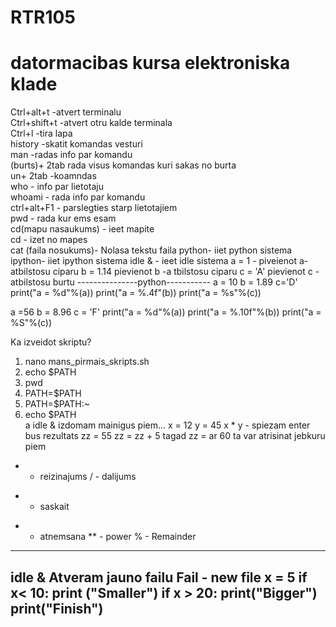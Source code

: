 
# RTR105
# datormacibas kursa elektroniska klade
Ctrl+alt+t -atvert terminalu  
Ctrl+shift+t -atvert otru kalde terminala   
Ctrl+l -tira lapa   
history -skatit komandas vesturi  
man -radas info par komandu  
(burts)+ 2tab rada visus komandas kuri sakas no burta  
un+ 2tab -koamndas  
who - info par lietotaju  
whoami - rada info par komandu   
ctrl+alt+F1 - parslegties starp lietotajiem  
pwd - rada kur ems esam    
cd(mapu nasaukums)  - ieet mapite  
cd - izet no mapes   
cat (faila nosukums)- Nolasa tekstu faila
python- iiet python sistema 
ipython- iiet ipython sistema 
idle & - ieet idle sistema 
a = 1 - piveienot a- atbilstosu ciparu
b = 1.14 pievienot b -a tbilstosu ciparu 
c = 'A' pievienot c - atbilstosu burtu 
---------------python-----------
a = 10 
b = 1.89
c='D'
print("a = %d"%(a))
print("a = %.4f"(b))
print("a = %s"%(c))

a =56
b = 8.96 
c = 'F'
print("a = %d"%(a))
print("a = %.10f"%(b))
print("a = %S"%(c))    


Ka izveidot skriptu?  
1. nano mans_pirmais_skripts.sh  
2. echo $PATH    
3. pwd  
4. PATH=$PATH  
5. PATH=$PATH:~  
6. echo $PATH  
a
idle &
izdomam mainigus 
piem...
x = 12
y = 45
x * y - spiezam enter bus rezultats
zz = 55
zz = zz + 5 tagad zz = ar 60 
ta var atrisinat jebkuru piem 
* - reizinajums
/ - dalijums 
+ - saskait
- - atnemsana 
** - power
% - Remainder 

--------------------------------------------------------------------------
idle & 
Atveram jauno failu Fail - new file
x = 5
if x< 10:
	print ("Smaller")
if x > 20:
	print("Bigger")
print("Finish")
---------------------------------------------------------------

